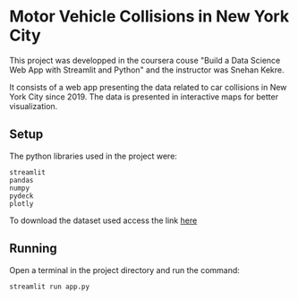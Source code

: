 # Motor Vehicle Collisions in New York City

This project was developped in the coursera couse "Build a Data Science Web App with Streamlit and Python" and the instructor was Snehan Kekre.

It consists of a web app presenting the data related to car collisions in New York City since 2019. The data is presented in interactive maps for better visualization. 

## Setup

The python libraries used in the project were:

    streamlit 
    pandas 
    numpy 
    pydeck 
    plotly

To download the dataset used access the link [here](https://drive.google.com/file/d/1805EaA2VKsx33fqJg-Qh-EM9GIVTvLn6/view?usp=sharing)

## Running

Open a terminal in the project directory and run the command:

    streamlit run app.py
